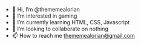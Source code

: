 - 👋 Hi, I’m @thememealorian
- 👀 I’m interested in gaming
- 🌱 I’m currently learning HTML, CSS, Javascript
- 💞️ I’m looking to collaborate on nothing
- 📫 How to reach me thememealorian@gmail.com

<!---
thememealorian/thememealorian is a ✨ special ✨ repository because its `README.md` (this file) appears on your GitHub profile.
You can click the Preview link to take a look at your changes.
--->
